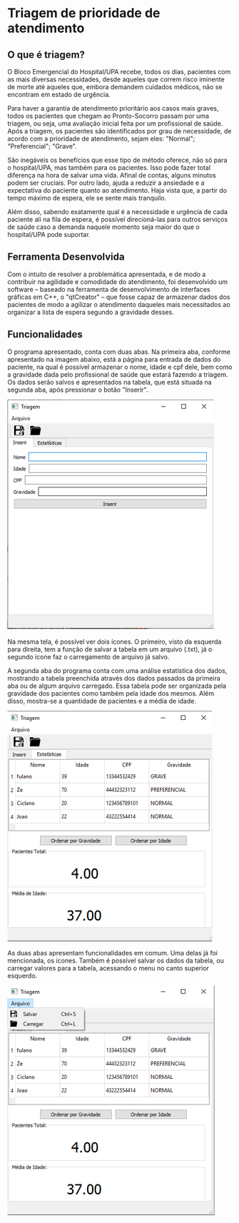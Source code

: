 # Triagem de prioridade de atendimento

## O que é triagem?

O Bloco Emergencial do Hospital/UPA recebe, todos os dias, pacientes com as mais diversas necessidades, desde aqueles que correm risco iminente de morte até aqueles que, embora demandem cuidados médicos, não se encontram em estado de urgência. 

Para haver a garantia de atendimento prioritário aos casos mais graves, todos os pacientes que chegam ao Pronto-Socorro passam por uma triagem, ou seja, uma avaliação inicial feita por um profissional de saúde. Após a triagem, os pacientes são identificados por grau de necessidade, de acordo com a prioridade de atendimento, sejam eles: "Normal"; "Preferencial"; "Grave". 

São inegáveis os benefícios que esse tipo de método oferece, não só para o hospital/UPA, mas também para os pacientes. Isso pode fazer total diferença na hora de salvar uma vida. Afinal de contas, alguns minutos podem ser cruciais. Por outro lado, ajuda a reduzir a ansiedade e a expectativa do paciente quanto ao atendimento. Haja vista que, a partir do tempo máximo de espera, ele se sente mais tranquilo. 

Além disso, sabendo exatamente qual é a necessidade e urgência de cada paciente ali na fila de espera, é possível direcioná-las para outros serviços de saúde caso a demanda naquele momento seja maior do que o hospital/UPA pode suportar.

## Ferramenta Desenvolvida

Com o intuito de resolver a problemática apresentada, e de modo a contribuir na agilidade e comodidade do atendimento, foi desenvolvido um software – baseado na ferramenta de desenvolvimento de interfaces gráficas em C++, o "qtCreator" – que fosse capaz de armazenar dados dos pacientes de modo a agilizar o atendimento daqueles mais necessitados ao organizar a lista de espera segundo a gravidade desses.


## Funcionalidades

O programa apresentado, conta com duas abas. Na primeira aba, conforme apresentado na imagem abaixo, está a página para entrada de dados do paciente, na qual é possível armazenar o nome, idade e cpf dele, bem como a gravidade dada pelo profissional de saúde que estará fazendo a triagem. Os dados serão salvos e apresentados na tabela, que está situada na segunda aba, após pressionar o botão "Inserir".

![](figuras/PrimeiraAba.png)

Na mesma tela, é possível ver dois ícones. O primeiro, visto da esquerda para direita, tem a função de salvar a tabela em um arquivo (.txt), já o segundo ícone faz o carregamento de arquivo já salvo.

A segunda aba do programa conta com uma análise estatística dos dados, mostrando a tabela preenchida através dos dados passados da primeira aba ou de algum arquivo carregado. Essa tabela pode ser organizada pela gravidade dos pacientes como também pela idade dos mesmos. Além disso, mostra-se a quantidade de pacientes e a média de idade.

![](figuras/SegundaAba.png)

As duas abas apresentam funcionalidades em comum. Uma delas já foi mencionada, os ícones. Também é possível salvar os dados da tabela, ou carregar valores para a tabela, acessando o menu no canto superior esquerdo.

![](figuras/menu.png)
